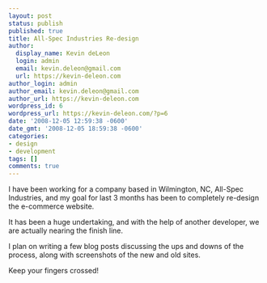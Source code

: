 ```yaml
---
layout: post
status: publish
published: true
title: All-Spec Industries Re-design
author:
  display_name: Kevin deLeon
  login: admin
  email: kevin.deleon@gmail.com
  url: https://kevin-deleon.com
author_login: admin
author_email: kevin.deleon@gmail.com
author_url: https://kevin-deleon.com
wordpress_id: 6
wordpress_url: https://kevin-deleon.com/?p=6
date: '2008-12-05 12:59:38 -0600'
date_gmt: '2008-12-05 18:59:38 -0600'
categories:
- design
- development
tags: []
comments: true
---
```

I have been working for a company based in Wilmington, NC, All-Spec Industries, and my goal for last 3 months has been to completely re-design the e-commerce website.

It has been a huge undertaking, and with the help of another developer, we are actually nearing the finish line.

I plan on writing a few blog posts discussing the ups and downs of the process, along with screenshots of the new and old sites.

Keep your fingers crossed!
